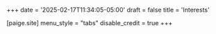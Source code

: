 +++
date = '2025-02-17T11:34:05-05:00'
draft = false
title = 'Interests'

[paige.site]
menu_style = "tabs"
disable_credit = true
+++
